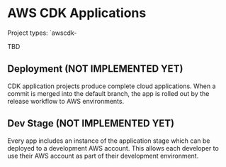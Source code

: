 # AWS CDK Applications

Project types: `awscdk-

TBD

## Deployment (NOT IMPLEMENTED YET)

CDK application projects produce complete cloud applications. When a commit is
merged into the default branch, the app is rolled out by the release workflow to
AWS environments.

## Dev Stage (NOT IMPLEMENTED YET)

Every app includes an instance of the application stage which can be deployed to
a development AWS account. This allows each developer to use their AWS account
as part of their development environment.
